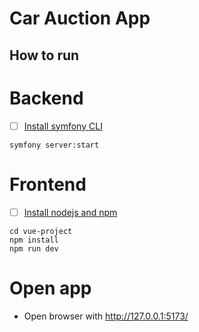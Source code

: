 # Car Auction App

## How to run

# Backend
- [ ] [Install symfony CLI](https://symfony.com/download)

```
symfony server:start
```

# Frontend
- [ ] [Install nodejs and npm](https://docs.npmjs.com/downloading-and-installing-node-js-and-npm)

```
cd vue-project
npm install
npm run dev
```

# Open app
- Open browser with http://127.0.0.1:5173/